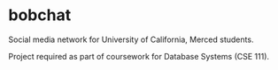 # bobchat

Social media network for University of California, Merced students.

Project required as part of coursework for Database Systems (CSE 111).
